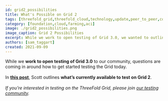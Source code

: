 ```yaml
---
id: grid2_possibilities
title: What's Possible on Grid 2
tags: [threefold_grid,threefold_cloud,technology,update,peer_to_peer,community]
category: [foundation,cloud,farming,aci]
image: ./grid2_possibilities.png
image_caption: Grid 2 Possibilities
excerpt: While we work to open testing of Grid 3.0, we wanted to outline what's already available to test on Grid 2.
authors: [sam_taggart]
created: 2021-09-09
---
```


While we **work to open testing of Grid 3.0** to our community, questions are coming in around how to get started testing the Grid today.
<br/>
<br/>
In **[this post](https://forum.threefold.io/t/what-you-can-do-on-the-threefold-grid-today/1220)**, Scott outlines **what’s currently available to test on Grid 2**.
<br/>
<br/>
*If you’re interested in testing on the ThreeFold Grid, please join [our testing community](https://t.me/threefoldtesting).*